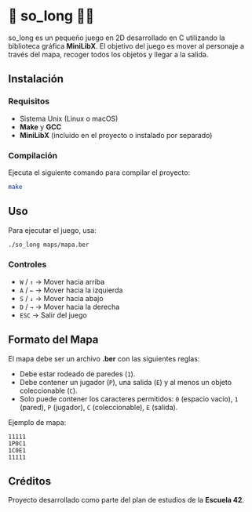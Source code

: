 # 🔮 so_long 🧙‍♂️

so_long es un pequeño juego en 2D desarrollado en C utilizando la biblioteca gráfica **MiniLibX**. El objetivo del juego es mover al personaje a través del mapa, recoger todos los objetos y llegar a la salida.

## Instalación

### Requisitos
- Sistema Unix (Linux o macOS)
- **Make** y **GCC**
- **MiniLibX** (incluido en el proyecto o instalado por separado)

### Compilación
Ejecuta el siguiente comando para compilar el proyecto:
```sh
make
```

## Uso
Para ejecutar el juego, usa:
```sh
./so_long maps/mapa.ber
```

### Controles
- `W` / `↑` → Mover hacia arriba
- `A` / `←` → Mover hacia la izquierda
- `S` / `↓` → Mover hacia abajo
- `D` / `→` → Mover hacia la derecha
- `ESC` → Salir del juego

## Formato del Mapa
El mapa debe ser un archivo **.ber** con las siguientes reglas:
- Debe estar rodeado de paredes (`1`).
- Debe contener un jugador (`P`), una salida (`E`) y al menos un objeto coleccionable (`C`).
- Solo puede contener los caracteres permitidos: `0` (espacio vacío), `1` (pared), `P` (jugador), `C` (coleccionable), `E` (salida).

Ejemplo de mapa:
```
11111
1P0C1
1C0E1
11111
```

## Créditos
Proyecto desarrollado como parte del plan de estudios de la **Escuela 42**.

